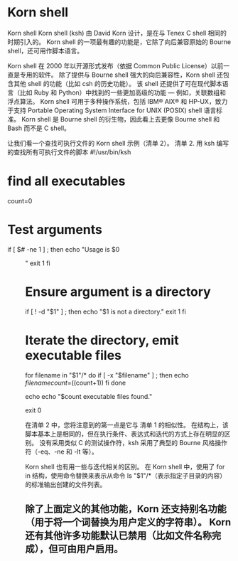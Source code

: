 # Korn shell

Korn shell
Korn shell (ksh) 由 David Korn 设计，是在与 Tenex C shell 相同的时期引入的。
Korn shell 的一项最有趣的功能是，它除了向后兼容原始的 Bourne shell，还可用作脚本语言。

Korn shell 在 2000 年以开源形式发布（依据 Common Public License）以前一直是专用的软件。
除了提供与 Bourne shell 强大的向后兼容性，Korn shell 还包含其他 shell 的功能（比如 csh 的历史功能）。
该 shell 还提供了可在现代脚本语言（比如 Ruby 和 Python）中找到的一些更加高级的功能 — 例如，关联数组和浮点算法。
Korn shell 可用于多种操作系统，包括 IBM® AIX® 和 HP-UX，致力于支持 Portable Operating System Interface for UNIX (POSIX) shell 语言标准。
Korn shell 是 Bourne shell 的衍生物，因此看上去更像 Bourne shell 和 Bash 而不是 C shell。

让我们看一个查找可执行文件的 Korn shell 示例（清单 2）。
清单 2. 用 ksh 编写的查找所有可执行文件的脚本
#!/usr/bin/ksh
# find all executables

count=0

# Test arguments
if [ $# -ne 1 ] ; then
  echo "Usage is $0 <dir>"
  exit 1
fi

# Ensure argument is a directory
if [ ! -d  "$1" ] ; then
  echo "$1 is not a directory."
  exit 1
fi

# Iterate the directory, emit executable files
for filename in "$1"/*
do
  if [ -x "$filename" ] ; then
    echo $filename
    count=$((count+1))
  fi
done

echo
echo "$count executable files found."

exit 0

在清单 2 中，您将注意到的第一点是它与 清单 1 的相似性。
在结构上，该脚本基本上是相同的，但在执行条件、表达式和迭代的方式上存在明显的区别。
没有采用类似 C 的测试操作符，ksh 采用了典型的 Bourne 风格操作符（-eq、-ne 和 -lt 等）。

Korn shell 也有用一些与迭代相关的区别。
在 Korn shell 中，使用了 for in 结构，使用命令替换来表示从命令 ls "$1"/*（表示指定子目录的内容）的标准输出创建的文件列表。

除了上面定义的其他功能，Korn 还支持别名功能（用于将一个词替换为用户定义的字符串）。
Korn 还有其他许多功能默认已禁用（比如文件名称完成），但可由用户启用。
----------------------------------------------------------------------------------------------------------------------------------------------
